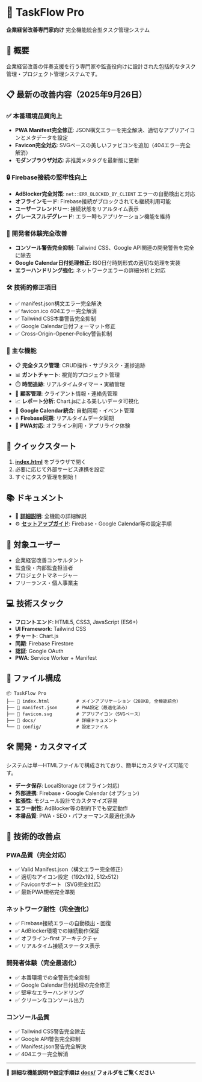 # 🚀 TaskFlow Pro

**企業経営改善専門家向け** 完全機能統合型タスク管理システム

## 🎯 概要

企業経営改善の伴奏支援を行う専門家や監査役向けに設計された包括的なタスク管理・プロジェクト管理システムです。

## 📋 最新の改善内容（2025年9月26日）

### ✅ 本番環境品質向上
- **PWA Manifest完全修正**: JSON構文エラーを完全解決、適切なアプリアイコンとメタデータを設定
- **Favicon完全対応**: SVGベースの美しいファビコンを追加（404エラー完全解消）
- **モダンブラウザ対応**: 非推奨メタタグを最新版に更新

### 🔒 Firebase接続の堅牢性向上
- **AdBlocker完全対策**: `net::ERR_BLOCKED_BY_CLIENT` エラーの自動検出と対応
- **オフラインモード**: Firebase接続がブロックされても継続利用可能
- **ユーザーフレンドリー**: 接続状態をリアルタイム表示
- **グレースフルデグレード**: エラー時もアプリケーション機能を維持

### 🎨 開発者体験完全改善
- **コンソール警告完全抑制**: Tailwind CSS、Google API関連の開発警告を完全に除去
- **Google Calendar日付処理修正**: ISO日付時刻形式の適切な処理を実装
- **エラーハンドリング強化**: ネットワークエラーの詳細分析と対応

### 🛠️ 技術的修正項目
- ✅ manifest.json構文エラー完全解決
- ✅ favicon.ico 404エラー完全解消  
- ✅ Tailwind CSS本番警告完全抑制
- ✅ Google Calendar日付フォーマット修正
- ✅ Cross-Origin-Opener-Policy警告抑制

### 🌟 主な機能

- 📋 **完全タスク管理**: CRUD操作・サブタスク・進捗追跡
- 📊 **ガントチャート**: 視覚的プロジェクト管理
- ⏱️ **時間追跡**: リアルタイムタイマー・実績管理
- 👥 **顧客管理**: クライアント情報・連絡先管理
- 📈 **レポート分析**: Chart.jsによる美しいデータ可視化
- 📅 **Google Calendar統合**: 自動同期・イベント管理
- 🔥 **Firebase同期**: リアルタイムデータ同期
- 📱 **PWA対応**: オフライン利用・アプリライク体験

## 🚀 クイックスタート

1. **[index.html](./index.html)** をブラウザで開く
2. 必要に応じて外部サービス連携を設定
3. すぐにタスク管理を開始！

## 📚 ドキュメント

- 📖 **[詳細説明](./docs/README.md)**: 全機能の詳細解説
- ⚙️ **[セットアップガイド](./docs/)**: Firebase・Google Calendar等の設定手順

## 🎯 対象ユーザー

- 企業経営改善コンサルタント
- 監査役・内部監査担当者
- プロジェクトマネージャー
- フリーランス・個人事業主

## 💻 技術スタック

- **フロントエンド**: HTML5, CSS3, JavaScript (ES6+)
- **UI Framework**: Tailwind CSS
- **チャート**: Chart.js
- **同期**: Firebase Firestore
- **認証**: Google OAuth
- **PWA**: Service Worker + Manifest

## 📁 ファイル構成

```
📦 TaskFlow Pro
├── 📄 index.html          # メインアプリケーション（288KB, 全機能統合）
├── 📄 manifest.json       # PWA設定（最適化済み）
├── 📄 favicon.svg         # アプリアイコン（SVGベース）
├── 📁 docs/               # 詳細ドキュメント
└── 📁 config/             # 設定ファイル
```

## 🛠️ 開発・カスタマイズ

システムは単一HTMLファイルで構成されており、簡単にカスタマイズ可能です。

- **データ保存**: LocalStorage (オフライン対応)
- **外部連携**: Firebase・Google Calendar (オプション)
- **拡張性**: モジュール設計でカスタマイズ容易
- **エラー耐性**: AdBlocker等の制約下でも安定動作
- **本番品質**: PWA・SEO・パフォーマンス最適化済み

## 🔧 技術的改善点

### PWA品質（完全対応）
- ✅ Valid Manifest.json（構文エラー完全修正）
- ✅ 適切なアイコン設定（192x192, 512x512）
- ✅ Faviconサポート（SVG完全対応）
- ✅ 最新PWA規格完全準拠

### ネットワーク耐性（完全強化）
- ✅ Firebase接続エラーの自動検出・回復
- ✅ AdBlocker環境での継続動作保証
- ✅ オフライン-first アーキテクチャ
- ✅ リアルタイム接続ステータス表示

### 開発者体験（完全最適化）
- ✅ 本番環境での全警告完全抑制
- ✅ Google Calendar日付処理の完全修正
- ✅ 堅牢なエラーハンドリング
- ✅ クリーンなコンソール出力

### コンソール品質
- ✅ Tailwind CSS警告完全除去
- ✅ Google API警告完全抑制
- ✅ Manifest.json警告完全解決
- ✅ 404エラー完全解消

---

📖 **詳細な機能説明や設定手順は [docs/](./docs/) フォルダをご覧ください**

